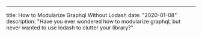 ---
title: How to Modularize Graphql Without Lodash
date: "2020-01-08"
description: "Have you ever wondered how to modularize graphql, but never wanted to use lodash to clutter your library?"